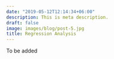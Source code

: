 ```yaml
---
date: "2019-05-12T12:14:34+06:00"
description: This is meta description.
draft: false
image: images/blog/post-5.jpg
title: Regression Analysis
---
```


To be added